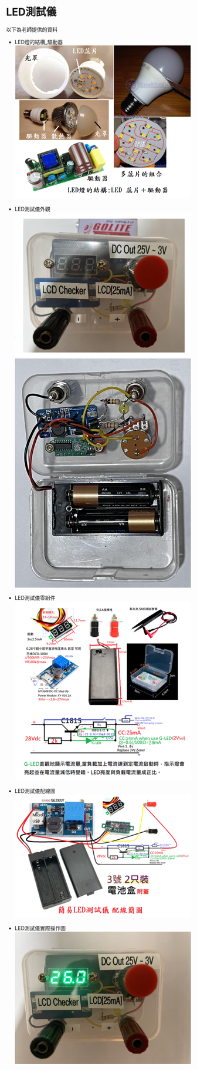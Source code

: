 # LED測試儀

以下為老師提供的資料

- LED燈的結構_驅動器
![Alt Text](./01_LED燈的結構_驅動器.png)

- LED測試儀外觀
![Alt Text](./02_LED測試儀外觀1.jpg)
![Alt Text](./02_LED測試儀外觀2.jpg)

- LED測試儀零組件
![Alt Text](./03_LED測試儀_零組件.png)

- LED測試儀配線圖
![Alt Text](./04_LED測試儀配線圖.png)

- LED測試儀實際操作圖
![Alt Text](./05_LED測試儀_實際操作圖.jpg)
